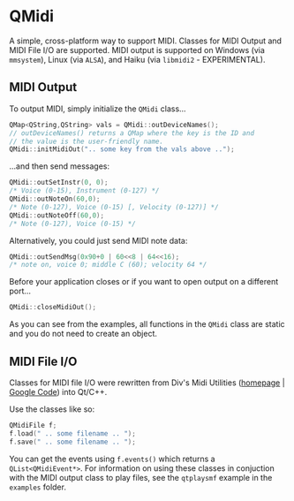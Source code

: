 # QMidi
A simple, cross-platform way to support MIDI. Classes for MIDI Output and MIDI File I/O are supported.
MIDI output is supported on Windows (via `mmsystem`), Linux (via `ALSA`), and Haiku (via `libmidi2` - EXPERIMENTAL).

## MIDI Output
To output MIDI, simply initialize the `QMidi` class...
```cpp
QMap<QString,QString> vals = QMidi::outDeviceNames();
// outDeviceNames() returns a QMap where the key is the ID and
// the value is the user-friendly name.
QMidi::initMidiOut(".. some key from the vals above ..");
```
...and then send messages:
```cpp
QMidi::outSetInstr(0, 0);
/* Voice (0-15), Instrument (0-127) */
QMidi::outNoteOn(60,0);
/* Note (0-127), Voice (0-15) [, Velocity (0-127)] */
QMidi::outNoteOff(60,0);
/* Note (0-127), Voice (0-15) */
```
Alternatively, you could just send MIDI note data:
```cpp
QMidi::outSendMsg(0x90+0 | 60<<8 | 64<<16);
/* note on, voice 0; middle C (60); velocity 64 */
```
Before your application closes or if you want to open output on a different port...
```cpp
QMidi::closeMidiOut();
```

As you can see from the examples, all functions in the `QMidi` class are static and you do not need to create an object.

## MIDI File I/O
Classes for MIDI file I/O were rewritten from Div's Midi Utilities ([homepage](http://www.sreal.com/~div/midi-utilities/) | [Google Code](http://code.google.com/p/divs-midi-utilities/)) into Qt/C++.

Use the classes like so:
```cpp
QMidiFile f;
f.load(" .. some filename .. ");
f.save(" .. some filename .. ");
```
You can get the events using `f.events()` which returns a `QList<QMidiEvent*>`. For information on using these classes in conjuction with the MIDI output class to play files, see the `qtplaysmf` example in the `examples` folder.
